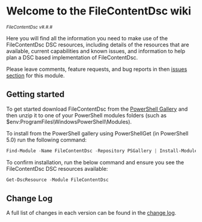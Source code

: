 # Welcome to the FileContentDsc wiki

<sup>*FileContentDsc v#.#.#*</sup>

Here you will find all the information you need to make use of the FileContentDsc
DSC resources, including details of the resources that are available, current
capabilities and known issues, and information to help plan a DSC based
implementation of FileContentDsc.

Please leave comments, feature requests, and bug reports in then
[issues section](https://github.com/dsccommunity/FileContentDsc/issues) for this
module.

## Getting started

To get started download FileContentDsc from the [PowerShell Gallery](http://www.powershellgallery.com/packages/FileContentDsc/)
and then unzip it to one of your PowerShell modules folders
(such as $env:ProgramFiles\WindowsPowerShell\Modules).

To install from the PowerShell gallery using PowerShellGet (in PowerShell 5.0)
run the following command:

```powershell
Find-Module -Name FileContentDsc -Repository PSGallery | Install-Module
```

To confirm installation, run the below command and ensure you see the FileContentDsc
DSC resources available:

```powershell
Get-DscResource -Module FileContentDsc
```

## Change Log

A full list of changes in each version can be found in the [change log](https://github.com/dsccommunity/FileContentDsc/blob/master/CHANGELOG.md).
